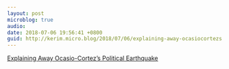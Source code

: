 ```yaml
---
layout: post
microblog: true
audio: 
date: 2018-07-06 19:56:41 +0800
guid: http://kerim.micro.blog/2018/07/06/explaining-away-ocasiocortezs.html
---
```

[Explaining Away Ocasio-Cortez’s Political Earthquake](https://jacobinmag.com/2018/07/alexandria-ocasio-cortez-liberal-pundits/)
